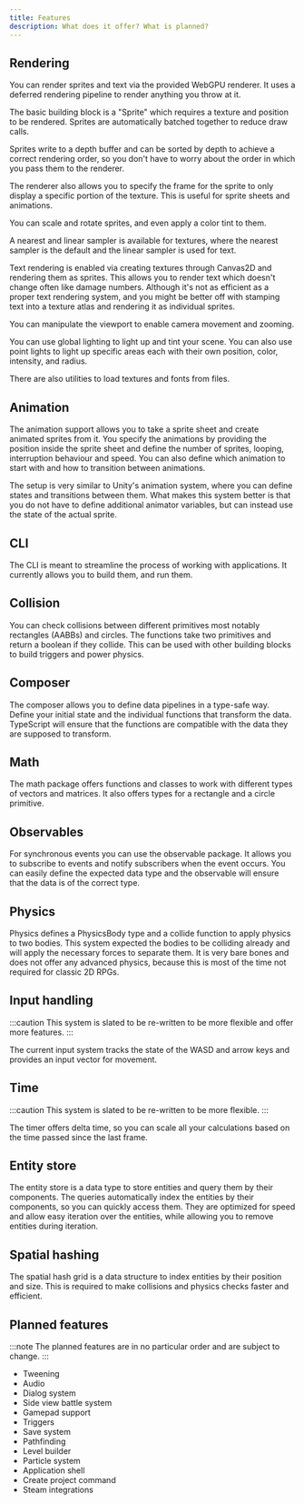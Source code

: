 ```yaml
---
title: Features
description: What does it offer? What is planned?
---
```


## Rendering

You can render sprites and text via the provided WebGPU renderer. It uses a deferred rendering pipeline to render anything you throw at it.

The basic building block is a "Sprite" which requires a texture and position to be rendered. Sprites are automatically batched together to reduce draw calls.

Sprites write to a depth buffer and can be sorted by depth to achieve a correct rendering order, so you don't have to worry about the order in which you pass them to the renderer.

The renderer also allows you to specify the frame for the sprite to only display a specific portion of the texture. This is useful for sprite sheets and animations.

You can scale and rotate sprites, and even apply a color tint to them.

A nearest and linear sampler is available for textures, where the nearest sampler is the default and the linear sampler is used for text.

Text rendering is enabled via creating textures through Canvas2D and rendering them as sprites. This allows you to render text which doesn't change often like damage numbers.
Although it's not as efficient as a proper text rendering system, and you might be better off with stamping text into a texture atlas and rendering it as individual sprites.

You can manipulate the viewport to enable camera movement and zooming.

You can use global lighting to light up and tint your scene. You can also use point lights to light up specific areas each with their own position, color, intensity, and radius.

There are also utilities to load textures and fonts from files.

## Animation

The animation support allows you to take a sprite sheet and create animated sprites from it.
You specify the animations by providing the position inside the sprite sheet and define the number of sprites, looping, interruption behaviour and speed.
You can also define which animation to start with and how to transition between animations.

The setup is very similar to Unity's animation system, where you can define states and transitions between them.
What makes this system better is that you do not have to define additional animator variables, but can instead use the state of the actual sprite.

## CLI

The CLI is meant to streamline the process of working with applications. It currently allows you to build them, and run them.

## Collision

You can check collisions between different primitives most notably rectangles (AABBs) and circles. The functions take two primitives and return a boolean if they collide.
This can be used with other building blocks to build triggers and power physics.

## Composer

The composer allows you to define data pipelines in a type-safe way.
Define your initial state and the individual functions that transform the data. TypeScript will ensure that the functions are compatible with the data they are supposed to transform.

## Math

The math package offers functions and classes to work with different types of vectors and matrices.
It also offers types for a rectangle and a circle primitive.

## Observables

For synchronous events you can use the observable package. It allows you to subscribe to events and notify subscribers when the event occurs.
You can easily define the expected data type and the observable will ensure that the data is of the correct type.

## Physics

Physics defines a PhysicsBody type and a collide function to apply physics to two bodies.
This system expected the bodies to be colliding already and will apply the necessary forces to separate them.
It is very bare bones and does not offer any advanced physics, because this is most of the time not required for classic 2D RPGs.

## Input handling

:::caution
This system is slated to be re-written to be more flexible and offer more features.
:::

The current input system tracks the state of the WASD and arrow keys and provides an input vector for movement.

## Time

:::caution
This system is slated to be re-written to be more flexible.
:::

The timer offers delta time, so you can scale all your calculations based on the time passed since the last frame.

## Entity store

The entity store is a data type to store entities and query them by their components. The queries automatically index the entities by their components, so you can quickly access them.
They are optimized for speed and allow easy iteration over the entities, while allowing you to remove entities during iteration.

## Spatial hashing

The spatial hash grid is a data structure to index entities by their position and size.
This is required to make collisions and physics checks faster and efficient.

## Planned features

:::note
The planned features are in no particular order and are subject to change.
:::

- Tweening
- Audio
- Dialog system
- Side view battle system
- Gamepad support
- Triggers
- Save system
- Pathfinding
- Level builder
- Particle system
- Application shell
- Create project command
- Steam integrations
